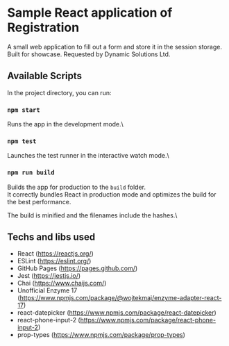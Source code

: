# Sample React application of Registration

A small web application to fill out a form and store it in the session storage. Built for showcase. Requested by Dynamic Solutions Ltd.

## Available Scripts

In the project directory, you can run:

### `npm start`

Runs the app in the development mode.\

### `npm test`

Launches the test runner in the interactive watch mode.\

### `npm run build`

Builds the app for production to the `build` folder.\
It correctly bundles React in production mode and optimizes the build for the best performance.

The build is minified and the filenames include the hashes.\

## Techs and libs used

- React (https://reactjs.org/)
- ESLint (https://eslint.org/)
- GitHub Pages (https://pages.github.com/)
- Jest (https://jestjs.io/)
- Chai (https://www.chaijs.com/)
- Unofficial Enzyme 17 (https://www.npmjs.com/package/@wojtekmaj/enzyme-adapter-react-17)
- react-datepicker (https://www.npmjs.com/package/react-datepicker)
- react-phone-input-2 (https://www.npmjs.com/package/react-phone-input-2)
- prop-types (https://www.npmjs.com/package/prop-types)
